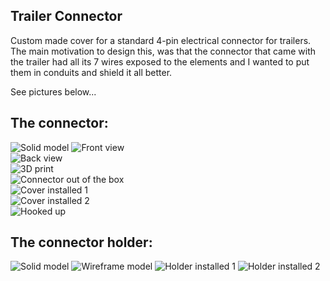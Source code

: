 ## Trailer Connector

Custom made cover for a standard 4-pin electrical connector for trailers.  
The main motivation to design this, was that the connector that came with the trailer had all its 7 wires exposed to the elements and I wanted to put them in conduits and shield it all better.  

See pictures below...  


## The connector:
![Solid model](./documentation/TrailerConnector_sliced_solid.jpg) 
![Front view](./documentation/TrailerConnector_solid2.jpg)  
![Back view](./documentation/TrailerConnector_solid1.jpg)  
![3D print](./documentation/TrailerConnector_3Dprint.jpg)  
![Connector out of the box](./documentation/TrailerConnector_OutOfTheBox.jpg)  
![Cover installed 1](./documentation/TrailerConnector_CoverInstalled.jpg)  
![Cover installed 2](./documentation/TrailerConnector_CoverInstalled2.jpg)  
![Hooked up](./documentation/TrailerHookedUp.jpg)  


## The connector holder:
![Solid model](./documentation/TrailerConnector_Holder_solid.jpg) 
![Wireframe model](./documentation/TrailerConnector_Holder_wireframe.jpg) 
![Holder installed 1](./documentation/TrailerConnector_Holder_installed1.jpg) 
![Holder installed 2](./documentation/TrailerConnector_Holder_installed2.jpg) 
